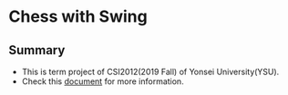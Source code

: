 # Chess with Swing

## Summary

- This is term project of CSI2012(2019 Fall) of Yonsei University(YSU).
- Check this [document](http://bit.ly/OOP-project-20192) for more information.